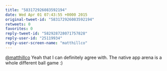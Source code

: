 ```yaml
---
title: "583172926083592194"
date: Wed Apr 01 07:43:55 +0000 2015
original-tweet-id: "583172926083592194"
retweets: 0
favorites: 0
reply-tweet-id: "582928728071757828"
reply-user-id: "25119934"
reply-user-screen-name: "matthillco"
---
```

<a href="https://twitter.com/matthillco">@matthillco</a> Yeah that I can definitely agree with. The native app arena is a whole different ball game :)
